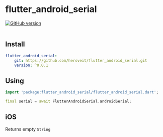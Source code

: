 # flutter_android_serial 
[![GitHub version](https://badge.fury.io/gh/hersveit%2Fflutter_android_serial.svg)](https://badge.fury.io/gh/hersveit%2Fflutter_android_serial)
<br><br>
## Install
```yaml
flutter_android_serial:
    git: https://github.com/hersveit/flutter_android_serial.git
    version: ^0.0.1
```

## Using
```dart
import 'package:flutter_android_serial/flutter_android_serial.dart';

final serial = await FlutterAndroidSerial.androidSerial;
```

## iOS

Returns empty `String`
